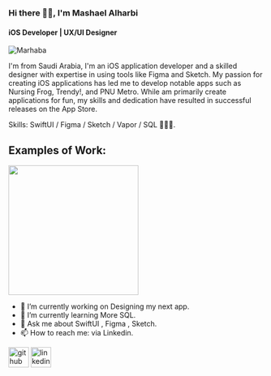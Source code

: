 ### Hi there 👋🏼, I'm Mashael Alharbi
#### iOS Developer | UX/UI Designer 
![Marhaba](https://github.com/Meshael/Meshael/assets/19625138/fb00b513-f843-4e36-8455-81bc4a31b2e8)

I'm from Saudi Arabia, I'm an iOS application developer and a skilled designer with expertise in using tools like Figma and Sketch. 
My passion for creating iOS applications has led me to develop notable apps such as Nursing Frog, Trendy!, and PNU Metro. 
While am primarily create applications for fun, my skills and dedication have resulted in successful releases on the App Store.

Skills: SwiftUI / Figma / Sketch / Vapor / SQL 👩🏻‍💻.

## Examples of Work:
<img src="https://github.com/Meshael/Coin-Purchase.git" width="256" />


- 🔭 I’m currently working on Designing my next app.
- 🌱 I’m currently learning More SQL.
- 💬 Ask me about SwiftUI , Figma , Sketch.
- 📫 How to reach me: via Linkedin.


[<img src='https://cdn.jsdelivr.net/npm/simple-icons@3.0.1/icons/github.svg' alt='github' height='40'>](https://github.com/https://github.com/Meshael)  [<img src='https://cdn.jsdelivr.net/npm/simple-icons@3.0.1/icons/linkedin.svg' alt='linkedin' height='40'>](https://www.linkedin.com/in/mashael-alharbi-b8932b183/)  

